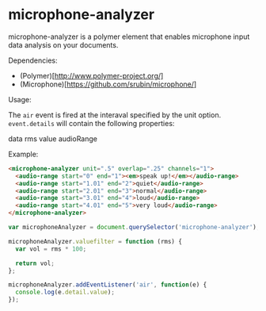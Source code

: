 microphone-analyzer
===================

microphone-analyzer is a polymer element that enables microphone input data analysis on your documents.

Dependencies:

* (Polymer)[http://www.polymer-project.org/]
* (Microphone)[https://github.com/srubin/microphone/]

Usage:

The `air` event is fired at the interaval specified by the unit option. `event.details` will contain the following properties:

data
rms
value
audioRange

Example:

```html
<microphone-analyzer unit=".5" overlap=".25" channels="1">
  <audio-range start="0" end="1"><em>speak up!</em></audio-range>
  <audio-range start="1.01" end="2">quiet</audio-range>
  <audio-range start="2.01" end="3">normal</audio-range>
  <audio-range start="3.01" end="4">loud</audio-range>
  <audio-range start="4.01" end="5">very loud</audio-range>
</microphone-analyzer>
```

```javascript
var microphoneAnalyzer = document.querySelector('microphone-analyzer');

microphoneAnalyzer.valuefilter = function (rms) {
  var vol = rms * 100;

  return vol;
};

microphoneAnalyzer.addEventListener('air', function(e) {
  console.log(e.detail.value);
});
```